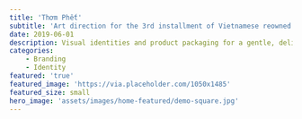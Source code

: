 ```yaml
---
title: 'Thơm Phết'
subtitle: 'Art direction for the 3rd installment of Vietnamese reowned independent music festival.'
date: 2019-06-01
description: Visual identities and product packaging for a gentle, delicate and refined event planning and design firms.
categories:
    - Branding
    - Identity
featured: 'true'
featured_image: 'https://via.placeholder.com/1050x1485'
featured_size: small
hero_image: 'assets/images/home-featured/demo-square.jpg'
---
```

